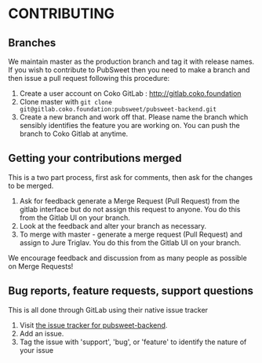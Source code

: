 # CONTRIBUTING

## Branches

We maintain master as the production branch and tag it with release names. If you wish to contribute to PubSweet then you need to make a branch and then issue a pull request following this procedure:

1. Create a user account on Coko GitLab : http://gitlab.coko.foundation
2. Clone master with ```git clone git@gitlab.coko.foundation:pubsweet/pubsweet-backend.git```
3. Create a new branch and work off that. Please name the branch which sensibly identifies the feature you are working on. You can push the branch to Coko Gitlab at anytime.

## Getting your contributions merged

This is a two part process, first ask for comments, then ask for the changes to be merged.

1. Ask for feedback generate a Merge Request (Pull Request) from the gitlab interface but do not assign this request to anyone. You do this from the Gitlab UI on your branch.
2. Look at the feedback and alter your branch as necessary.
3. To merge with master - generate a merge request (Pull Request) and assign to Jure Triglav. You do this from the Gitlab UI on your branch.

We encourage feedback and discussion from as many people as possible on Merge Requests!

## Bug reports, feature requests, support questions
This is all done through GitLab using their native issue tracker

1. Visit [the issue tracker for pubsweet-backend](https://gitlab.coko.foundation/pubsweet/pubsweet-backend/issues).
2. Add an issue.
3. Tag the issue with 'support', 'bug', or 'feature' to identify the nature of your issue
